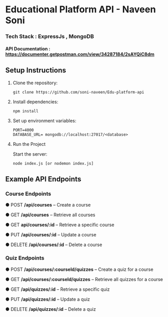 # Educational Platform API - Naveen Soni

### Tech Stack : ExpressJs , MongoDB

#### API Documentation : https://documenter.getpostman.com/view/34287184/2sAYQiC8dm

## Setup Instructions

1. Clone the repository:
   ```
   git clone https://github.com/soni-naveen/Edu-platform-api
   ```
2. Install dependencies:
   ```
   npm install
   ```
3. Set up environment variables:

   ```
   PORT=4000
   DATABASE_URL= mongodb://localhost:27017/<database>
   ```

4. Run the Project

   Start the server:
   
   ```
   node index.js [or nodemon index.js]
   ```

## Example API Endpoints

### Course Endpoints

● POST **/api/courses** – Create a course

● GET **/api/courses** – Retrieve all courses

● GET **api/courses/:id** – Retrieve a specific course

● PUT **/api/courses/:id** – Update a course

● DELETE **/api/courses/:id** – Delete a course

### Quiz Endpoints

● POST **/api/courses/:courseId/quizzes** – Create a quiz for a course

● GET **/api/courses/:courseId/quizzes** – Retrieve all quizzes for a course

● GET **/api/quizzes/:id** – Retrieve a specific quiz

● PUT **/api/quizzes/:id** – Update a quiz

● DELETE **/api/quizzes/:id** – Delete a quiz
